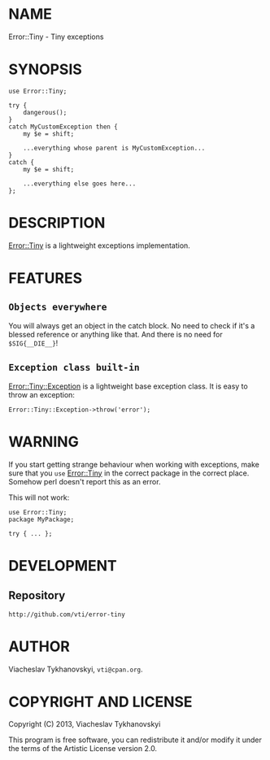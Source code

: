 # NAME

Error::Tiny - Tiny exceptions

# SYNOPSIS

    use Error::Tiny;

    try {
        dangerous();
    }
    catch MyCustomException then {
        my $e = shift;

        ...everything whose parent is MyCustomException...
    }
    catch {
        my $e = shift;

        ...everything else goes here...
    };

# DESCRIPTION

[Error::Tiny](http://search.cpan.org/perldoc?Error::Tiny) is a lightweight exceptions implementation.

# FEATURES

## `Objects everywhere`

You will always get an object in the catch block. No need to check if it's
a blessed reference or anything like that. And there is no need for
`$SIG{__DIE__}`!

## `Exception class built-in`

[Error::Tiny::Exception](http://search.cpan.org/perldoc?Error::Tiny::Exception) is a lightweight base exception class. It is easy to
throw an exception:

    Error::Tiny::Exception->throw('error');

# WARNING

If you start getting strange behaviour when working with exceptions, make sure
that you `use` [Error::Tiny](http://search.cpan.org/perldoc?Error::Tiny) in the correct package in the correct place.
Somehow perl doesn't report this as an error.

This will not work:

    use Error::Tiny;
    package MyPackage;

    try { ... };

# DEVELOPMENT

## Repository

    http://github.com/vti/error-tiny

# AUTHOR

Viacheslav Tykhanovskyi, `vti@cpan.org`.

# COPYRIGHT AND LICENSE

Copyright (C) 2013, Viacheslav Tykhanovskyi

This program is free software, you can redistribute it and/or modify it under
the terms of the Artistic License version 2.0.
